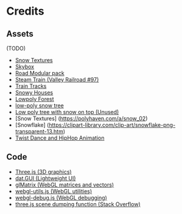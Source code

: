 # Credits

## Assets

(TODO)
- [Snow Textures](https://polyhaven.com/a/snow_02)
- [Skybox](https://www.cleanpng.com/png-space-skybox-texture-mapping-cube-mapping-night-sk-776480/)
- [Road Modular pack](https://sketchfab.com/3d-models/modular-roads-pack-99023ee0b2564395b47b40d22f51f7c2)
- [Steam Train (Valley Railroad #97)](https://sketchfab.com/3d-models/steam-train-valley-railroad-97-8e9ed64a22f044fbbbad9f71ad45f330)
- [Train Tracks](https://sketchfab.com/3d-models/train-track-bbfcc6c769434911ad704ef42eb4d2fb)
- [Snowy Houses](https://poly.pizza/m/8L83PuGYC0Q)
- [Lowpoly Forest](https://sketchfab.com/3d-models/lowpoly-forest-7a249aba33484437b385de17a228a814)
- [low-poly snow tree](https://sketchfab.com/3d-models/low-poly-snow-tree-38ca4cbb92194eebad237b2e063f6b6e)
- [Low poly tree with snow on top (Unused)](https://sketchfab.com/3d-models/low-poly-tree-with-snow-on-top-edcfb63200f6406f8b6ac7b430da745f)
- [Snow Textures] (https://polyhaven.com/a/snow_02)
- [Snowflake] (https://clipart-library.com/clip-art/snowflake-png-transparent-13.htm)
- [Twist Dance and HipHop Animation](https://www.mixamo.com/)

## Code

- [Three.js (3D graphics)](https://github.com/mrdoob/three.js/)
- [dat.GUI (Lightweight UI)](https://github.com/dataarts/dat.gui)
- [glMatrix (WebGL matrices and vectors)](https://github.com/toji/gl-matrix)
- [webgl-utils.js (WebGL utilities)](https://github.com/toji/webgl-utils)
- [webgl-debug.js (WebGL debugging)](https://github.com/KhronosGroup/WebGLDeveloperTools)
- [three.js scene dumping function (Stack Overflow)](https://stackoverflow.com/a/58165372)